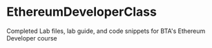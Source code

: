 # EthereumDeveloperClass
Completed Lab files, lab guide, and code snippets for BTA's Ethereum Developer course
